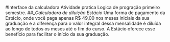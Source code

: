 #Interface da calculadora
Atividade pratica Logica de progração primeiro semestre.
##__Calculadora de diluição Estácio_
Uma forma de pagamento da Estácio, onde você paga apenas R$ 49,00 nos meses iniciais da sua graduação e a diferença para o valor integral dessa mensalidade 
é diluída ao longo de todos os meses até o fim do curso. A Estácio oferece esse benefício para facilitar o início da sua graduação.
